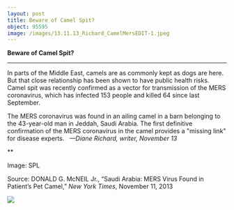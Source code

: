 ```yaml
---
layout: post
title: Beware of Camel Spit?
object: 95595
image: /images/13.11.13_Richard_CamelMersEDIT-1.jpeg
---
```

**Beware of Camel Spit?**

****

In parts of the Middle East, camels are as commonly kept as dogs are here. But that close relationship has been shown to have public health risks. Camel spit was recently confirmed as a vector for transmission of the MERS coronavirus, which has infected 153 people and killed 64 since last September.

The MERS coronavirus was found in an ailing camel in a barn belonging to the 43-year-old man in Jeddah, Saudi Arabia. The first definitive confirmation of the MERS coronavirus in the camel provides a "missing link" for disease experts.   *—Diane Richard, writer, November 13*

**

Image: SPL

Source: DONALD G. McNEIL Jr., “Saudi Arabia: MERS Virus Found in Patient’s Pet Camel,” *New York Times*, November 11, 2013 

![]({{siteurl.base}}/images/13.11.13_Richard_CamelMersEDIT-1.jpeg)
